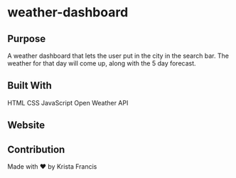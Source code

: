 # weather-dashboard

## Purpose

A weather dashboard that lets the user put in the city in the search bar.  The weather for that day will come up, along with the 5 day forecast.

## Built With

HTML
CSS
JavaScript
Open Weather API

## Website

## Contribution

Made with ❤️️ by Krista Francis
